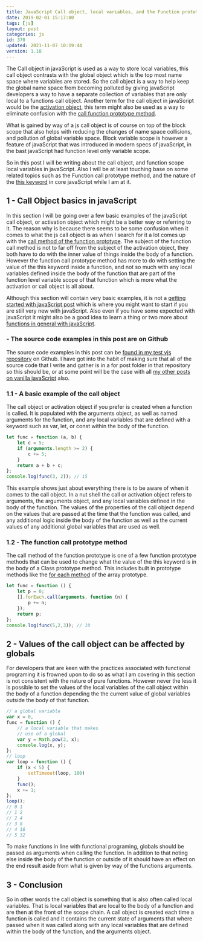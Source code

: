 ```yaml
---
title: JavaScript Call object, local variables, and the Function prototype
date: 2019-02-01 15:17:00
tags: [js]
layout: post
categories: js
id: 370
updated: 2021-11-07 10:19:44
version: 1.18
---
```


The Call object in javaScript is used as a way to store local variables, this call object contrasts with the global object which is the top most name space where variables are stored. So the call object is a way to help keep the global name space from becoming polluted by giving javaScript developers a way to have a separate collection of variables that are only local to a functions call object. Another term for the call object in javaScript would be the [activation object](http://dmitrysoshnikov.com/ecmascript/chapter-2-variable-object/#variable-object-in-function-context), this term might also be used as a way to eliminate confusion with the [call function prototype method](https://developer.mozilla.org/en-US/docs/Web/JavaScript/Reference/Global_Objects/Function/call).

What is gained by way of a js call object is of course on top of the block scope that also helps with reducing the changes of name space collisions, and pollution of global variable space. Block variable scope is however a feature of javaScript that was introduced in modern specs of javaScript, in the bast javaScript had function level only variable scope.

So in this post I will be writing about the call object, and function scope local variables in javaScript. Also I will be at least touching base on some related topics such as the Function call prototype method, and the nature of the [this keyword](/2017/04/14/js-this-keyword/) in core javaScript while I am at it.

<!-- more -->

## 1 - Call Object basics in javaScript

In this section I will be going over a few basic examples of the javaScript call object, or activation object which might be a better way or referring to it. The reason why is because there seems to be some confusion when it comes to what the js call object is as when I search for it a lot comes up with the [call method of the function prototype](/2017/09/21/js-call-apply-and-bind/). The subject of the function call method is not to far off from the subject of the activation object, they both have to do with the inner value of things inside the body of a function. However the function call prototype method has more to do with setting the value of the this keyword inside a function, and not so much with any local variables defined inside the body of the function that are part of the function level variable scope of that function which is more what the activation or call object is all about.

Although this section will contain very basic examples, it is not a [getting started with javaScript post](/2018/11/27/js-getting-started/) which is where you might want to start if you are still very new with javaScript. Also even if you have some expected with javaScript it might also be a good idea to learn a thing or two more about [functions in general with javaScript](/2019/12/26/js-function/).

### - The source code examples in this post are on Github

The source code examples in this post can be [found in my test vjs repository](https://github.com/dustinpfister/test_vjs/tree/master/for_post/js-call-object) on Github. I have got into the habit of making sure that all of the source code that I write and gather is in a for post folder in that repository so this should be, or at some point will be the case with all [my other posts on vanilla javaScript](/categories/js/) also.

### 1.1 - A basic example of the call object

The call object or activation object if you prefer is created when a function is called. It is populated with the arguments object, as well as named arguments for the function, and any local variables that are defined with a keyword such as var, let, or const within the body of the function.

```js
let func = function (a, b) {
    let c = 5;
    if (arguments.length >= 2) {
        c += 5;
    }
    return a + b + c;
};
console.log(func(3, 2)); // 15
```

This example shows just about everything there is to be aware of when it comes to the call object. In a nut shell the call or activation object refers to arguments, the arguments object, and any local variables defined in the body of the function. The values of the properties of the call object depend on the values that are passed at the time that the function was called, and any additional logic inside the body of the function as well as the current values of any additional global variables that are used as well.

### 1.2 - The function call prototype method

The call method of the function prototype is one of a few function prototype methods that can be used to change what the value of the this keyword is in the body of a Class prototype method. This includes built in prototype methods like the [for each method](/2019/02/16/js-javascript-foreach/) of the array prototype.

```js
let func = function () {
    let p = 0;
    [].forEach.call(arguments, function (n) {
        p += n;
    });
    return p;
};
console.log(func(5,2,3)); // 10 
```

## 2 - Values of the call object can be affected by globals

For developers that are keen with the practices associated with functional programing it is frowned upon to do so as what I am covering in this section is not consistent with the nature of pure functions. However never the less it is possible to set the values of the local variables of the call object within the body of a function depending the the current value of global variables outside the body of that function.

```js
// a global variable
var x = 0,
func = function () {
    // a local variable that makes
    // use of a global
    var y = Math.pow(2, x);
    console.log(x, y);
};
// loop
var loop = function () {
    if (x < 5) {
        setTimeout(loop, 100)
    }
    func();
    x += 1;
};
loop();
// 0 1
// 1 2
// 2 4
// 3 8
// 4 16
// 5 32
```

To make functions in line with functional programing, globals should be passed as arguments when calling the function. In addition to that noting else inside the body of the function or outside of it should have an effect on the end result aside from what is given by way of the functions arguments.

## 3 - Conclusion

So in other words the call object is something that is also often called local variables. That is local variables that are local to the body of a function and are then at the front of the scope chain. A call object is created each time a function is called and it contains the current state of arguments that where passed when it was called along with any local variables that are defined within the body of the function, and the arguments object.